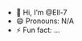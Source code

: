 - 👋 Hi, I’m @Ell-7
- 😄 Pronouns: N/A
- ⚡ Fun fact: ...

<!---
Ell-7/Ell-7 is a ✨ special ✨ repository because its `README.md` (this file) appears on your GitHub profile.
You can click the Preview link to take a look at your changes.
--->
